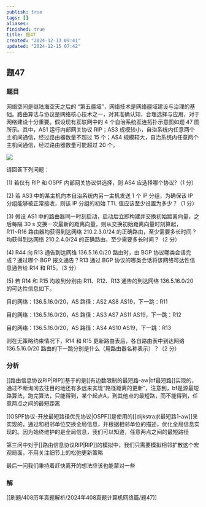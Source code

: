 ```yaml
---
publish: true
tags: []
aliases: 
finished: true
title: 题47
created: "2024-12-13 09:41"
updated: "2024-12-15 07:42"
---
```

## 题47
### 题目
网络空间是继陆海空天之后的 “第五疆域”，网络技术是网络疆域建设与治理的基础。路由算法与协议是网络核心技术之一，对其准确认知，合理选择与应用，对于网络建设十分重要。假设现有互联网中的 4 个自治系统互连拓扑示意图如题 47 图所示。其中，AS1 运行内部网关协议 RIP；AS3 规模较小，自治系统内任意两个主机间通信，经过路由器数量不超过 15 个；AS4 规模较大，自治系统内任意两个主机间通信，经过路由器数量可能超过 20 个。

![](https://img.hwenyi.tech/202412141522755.webp)

请回答下列问题：

(1) 若仅有 RIP 和 OSPF 内部网关协议供选择，则 AS4 应选择哪个协议?（1 分）

(2) 若 AS3 中的某主机向本自治系统内另一主机发送 1 个 IP 分组，为确保该 IP 分组能够被正常接收，则该 IP 分组的初始 TTL 值应该至少设置为多少？（1 分）

(3) 假设 AS1 中的路由器同一时刻启动，启动后立即构建并交换初始距离向量，之后每隔 30 s 交换一次最新的距离向量，则从交换初始距离向量时刻算起，R11~R16 路由器均获得到达网络 210.2.3.0/24 的正确路由，至少需要多长时间？均获得到达网络 210.2.4.0/24 的正确路由，至少需要多长时间？（2 分）

(4) R44 向 R13 通告到达网络 136.5.16.0/20 路由时，由 BGP 协议哪类会话完成？通过哪个 BGP 报文通告？R13 通过 BGP 协议的哪类会话将该网络可达性信息通告给 R14 和 R15。（3 分）

(5) 若 R14 和 R15 均收到分别由 R11、R12、R13 通告的到达网络 136.5.16.0/20 的可达性信息如下。

目的网络：136.5.16.0/20，AS 路径：AS2 AS8 AS19，下一跳：R11

目的网络：136.5.16.0/20，AS 路径：AS3 AS7 AS11 AS19，下一跳：R12

目的网络：136.5.16.0/20，AS 路径：AS4 AS10 AS19，下一跳：R13

则在无策略约束情况下，R14 和 R15 更新路由表后，各自路由表中到达网络 136.5.16.0/20 路由的下一跳分别是什么（用路由器名称表示）？（2 分）
### 分析
[[路由信息协议RIP|RIP]]基于的是[[有边数限制的最短路-aw|bf最短路]]实现的，通过不断询问去往目的地还有多远来实现“路径距离的更新”，注意到，bf是源最短路算法，跑完算法，只能得到，某个起点A，到其他点的最短路，而不能得到，任意两点之间的最短距离

[[OSPF协议-开放最短路径优先协议|OSPF]]是使用的[[dijkstra求最短路1-aw]]来实现的，通过和相邻单位交换全局信息，并根据相邻单位的描述，优化全局信息实现的。因为始终维护的是全局信息，我们可以知道，任意两点之间的最短路径

第三问中对于[[路由信息协议RIP|RIP]]的模拟中，我们只需要模拟相邻扩散这个宏观局面，不用关注细节上的松弛更新策略

最后一问我们秉持着赶快离开的想法应该也能蒙对一些
### 解
[[刷题/408历年真题解析/2024年408真题计算机网络篇/题47]]